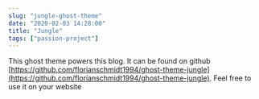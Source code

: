 ```yaml
---
slug: "jungle-ghost-theme"
date: "2020-02-03 14:28:00"
title: "Jungle"
tags: ["passion-project"]
---
```


This ghost theme powers this blog. It can be found on github [https://github.com/florianschmidt1994/ghost-theme-jungle](https://github.com/florianschmidt1994/ghost-theme-jungle). Feel free to use it on your website

